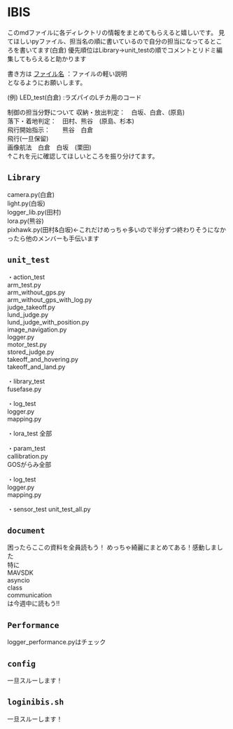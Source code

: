 # IBIS
このmdファイルに各ディレクトリの情報をまとめてもらえると嬉しいです。
見てほしいpyファイル、担当名の順に書いているので自分の担当になってるところを書いてます(白倉)
優先順位はLibrary→unit_testの順でコメントとリドミ編集してもらえると助かります

書き方は
[ファイル名](担当名)
：ファイルの軽い説明  
となるようにお願いします。

(例)
LED_test(白倉)
:ラズパイのLチカ用のコード


制御の担当分野について 
収納・放出判定：　白坂、白倉、(原島)  
落下・着地判定：　田村、熊谷　(原島、杉本)  
飛行開始指示：　　熊谷　白倉  
飛行(一旦保留)  
画像航法　白倉　白坂　(栗田)  
↑これを元に確認してほしいところを振り分けてます。  


## `Library`
camera.py(白倉)  
light.py(白坂)  
logger_lib.py(田村)  
lora.py(熊谷)  
pixhawk.py(田村&白坂)←これだけめっちゃ多いので半分ずつ終わりそうになかったら他のメンバーも手伝います  



## `unit_test`
 ・action_test  
arm_test.py  
arm_without_gps.py  
arm_without_gps_with_log.py  
judge_takeoff.py  
lund_judge.py  
lund_judge_with_position.py  
image_navigation.py  
logger.py  
motor_test.py  
stored_judge.py  
takeoff_and_hovering.py  
takeoff_and_land.py  

・library_test  
fusefase.py  

・log_test  
logger.py  
mapping.py  

・lora_test
全部

・param_test  
callibration.py  
GOSがらみ全部

・log_test  
logger.py  
mapping.py  

・sensor_test
unit_test_all.py


## `document`
困ったらここの資料を全員読もう！
めっちゃ綺麗にまとめてある！感動しました  
特に  
MAVSDK  
asyncio  
class  
communication  
は今週中に読もう!!  

## `Performance`
logger_performance.pyはチェック

## `config`
一旦スルーします！

## `loginibis.sh`
一旦スルーします！
